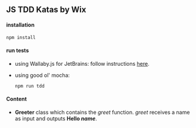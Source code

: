 ## JS TDD Katas by Wix

#### installation
```
npm install
```

#### run tests

- using Wallaby.js for JetBrains:
  follow instructions [here](https://wallabyjs.com/docs/intro/install.html#jetbrains-ides).
  
- using good ol' mocha:
  ```
  npm run tdd
  ```
  
#### Content
- **Greeter** class which contains the *greet* function. *greet* receives a name as input and outputs **Hello *name***.
